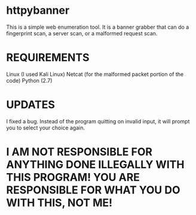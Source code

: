 # httpybanner
This is a simple web enumeration tool. It is a banner grabber that can do a fingerprint scan, a server scan, or a malformed request scan.

# REQUIREMENTS
Linux (I used Kali Linux)
Netcat (for the malformed packet portion of the code)
Python (2.7)

# UPDATES
I fixed a bug. Instead of the program quitting on invalid input, it will prompt you to select your choice again.

# I AM NOT RESPONSIBLE FOR ANYTHING DONE ILLEGALLY WITH THIS PROGRAM! YOU ARE RESPONSIBLE FOR WHAT YOU DO WITH THIS, NOT ME!
